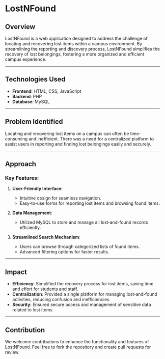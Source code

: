 # LostNFound

## Overview
LostNFound is a web application designed to address the challenge of locating and recovering lost items within a campus environment. By streamlining the reporting and discovery process, LostNFound simplifies the recovery of lost belongings, fostering a more organized and efficient campus experience.

---

## Technologies Used
- **Frontend**: HTML, CSS, JavaScript
- **Backend**: PHP
- **Database**: MySQL

---

## Problem Identified
Locating and recovering lost items on a campus can often be time-consuming and inefficient. There was a need for a centralized platform to assist users in reporting and finding lost belongings easily and securely.

---

## Approach
### Key Features:
1. **User-Friendly Interface**:
   - Intuitive design for seamless navigation.
   - Easy-to-use forms for reporting lost items and browsing found items.

2. **Data Management**:
   - Utilized MySQL to store and manage all lost-and-found records efficiently.

3. **Streamlined Search Mechanism**:
   - Users can browse through categorized lists of found items.
   - Advanced filtering options for faster results.

---

## Impact
- **Efficiency**: Simplified the recovery process for lost items, saving time and effort for students and staff.
- **Centralization**: Provided a single platform for managing lost-and-found activities, reducing confusion and inefficiencies.
- **Security**: Ensured secure access and management of sensitive data related to lost items.


---

## Contribution
We welcome contributions to enhance the functionality and features of LostNFound. Feel free to fork the repository and create pull requests for review.

